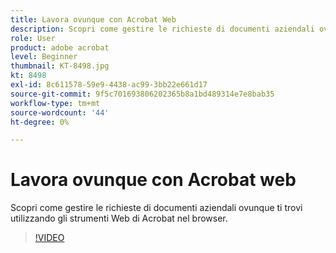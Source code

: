 ```yaml
---
title: Lavora ovunque con Acrobat Web
description: Scopri come gestire le richieste di documenti aziendali ovunque ti trovi utilizzando gli strumenti Web di Acrobat nel tuo browser
role: User
product: adobe acrobat
level: Beginner
thumbnail: KT-8498.jpg
kt: 8498
exl-id: 8c611578-59e9-4438-ac99-3bb22e661d17
source-git-commit: 9f5c701693806202365b8a1bd489314e7e8bab35
workflow-type: tm+mt
source-wordcount: '44'
ht-degree: 0%

---
```


# Lavora ovunque con Acrobat web

Scopri come gestire le richieste di documenti aziendali ovunque ti trovi utilizzando gli strumenti Web di Acrobat nel browser.

>[!VIDEO](https://video.tv.adobe.com/v/337436?hidetitle=true)
